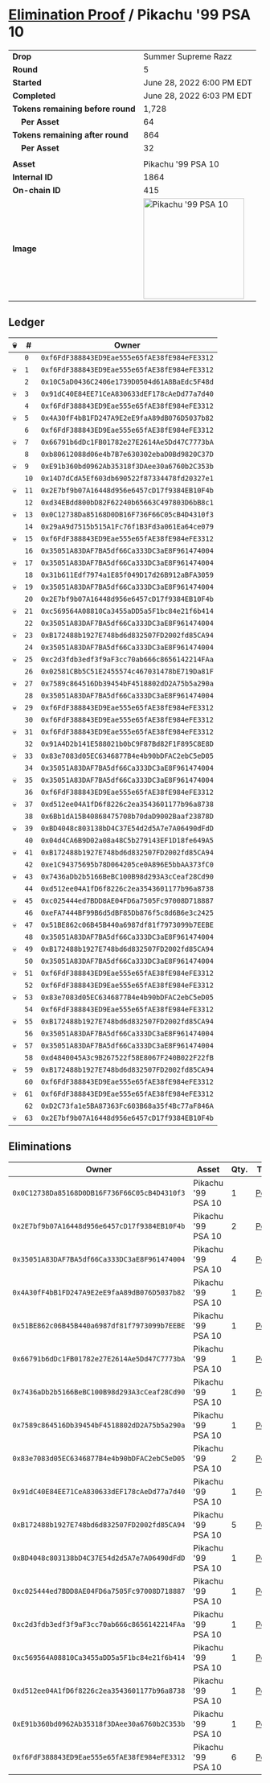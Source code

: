 # [Elimination Proof](./readme.md) / Pikachu &#039;99 PSA 10

|||
|---|---|
| **Drop** | Summer Supreme Razz |
| **Round** | 5 |
| **Started** | June 28, 2022 6:00 PM EDT |
| **Completed** | June 28, 2022 6:03 PM EDT |
| **Tokens remaining before round** | 1,728 |
| **&nbsp;&nbsp;&nbsp;&nbsp;Per Asset** | 64 |
| **Tokens remaining after round** | 864 |
| **&nbsp;&nbsp;&nbsp;&nbsp;Per Asset** | 32 |
| | |
| **Asset** | Pikachu &#039;99 PSA 10 |
| **Internal ID** | 1864 |
| **On-chain ID** | 415 |
| **Image** | <img src="https://tcdn.blokpax.com/968e680c-04ef-48ed-9185-b6a0e0a2a522/cf9ffbc82ec6c34a8a8be26dceb0bc25aa896f67d7b1060da8ea79eaa6b2a03f.png" height="200" alt="Pikachu &#039;99 PSA 10" /> |

## Ledger

| 💀 | # | Owner |
| --- | --- | --- |
|  | `0` | `0xf6FdF388843ED9Eae555e65fAE38fE984eFE3312` |
| 💀 | `1` | `0xf6FdF388843ED9Eae555e65fAE38fE984eFE3312` |
|  | `2` | `0x10C5aD0436C2406e1739D0504d61A8BaEdc5F48d` |
| 💀 | `3` | `0x91dC40E84EE71CeA830633dEF178cAeDd77a7d40` |
|  | `4` | `0xf6FdF388843ED9Eae555e65fAE38fE984eFE3312` |
| 💀 | `5` | `0x4A30fF4bB1FD247A9E2eE9faA89dB076D5037b82` |
|  | `6` | `0xf6FdF388843ED9Eae555e65fAE38fE984eFE3312` |
| 💀 | `7` | `0x66791b6dDc1FB01782e27E2614Ae5Dd47C7773bA` |
|  | `8` | `0xb80612088d06e4b7B7e630302ebaD0Bd9820C37D` |
| 💀 | `9` | `0xE91b360bd0962Ab35318f3DAee30a6760b2C353b` |
|  | `10` | `0x14D7dCdA5Ef603db690522f87334478fd20327e1` |
| 💀 | `11` | `0x2E7bf9b07A16448d956e6457cD17f9384EB10F4b` |
|  | `12` | `0xd34EBdd800bD82F62240b65663C497803D6bB8c1` |
| 💀 | `13` | `0x0C12738Da85168D0DB16F736F66C05cB4D4310f3` |
|  | `14` | `0x29aA9d7515b515A1Fc76f1B3Fd3a061Ea64ce079` |
| 💀 | `15` | `0xf6FdF388843ED9Eae555e65fAE38fE984eFE3312` |
|  | `16` | `0x35051A83DAF7BA5df66Ca333DC3aE8F961474004` |
| 💀 | `17` | `0x35051A83DAF7BA5df66Ca333DC3aE8F961474004` |
|  | `18` | `0x31b611Edf7974a1E85f049D17d26B912aBFA3059` |
| 💀 | `19` | `0x35051A83DAF7BA5df66Ca333DC3aE8F961474004` |
|  | `20` | `0x2E7bf9b07A16448d956e6457cD17f9384EB10F4b` |
| 💀 | `21` | `0xc569564A08810Ca3455aDD5a5F1bc84e21f6b414` |
|  | `22` | `0x35051A83DAF7BA5df66Ca333DC3aE8F961474004` |
| 💀 | `23` | `0xB172488b1927E748bd6d832507FD2002fd85CA94` |
|  | `24` | `0x35051A83DAF7BA5df66Ca333DC3aE8F961474004` |
| 💀 | `25` | `0xc2d3fdb3edf3f9aF3cc70ab666c8656142214FAa` |
|  | `26` | `0x02581CBb5C51E2455574c467031478bE719Da81F` |
| 💀 | `27` | `0x7589c864516Db39454bF4518802dD2A75b5a290a` |
|  | `28` | `0x35051A83DAF7BA5df66Ca333DC3aE8F961474004` |
| 💀 | `29` | `0xf6FdF388843ED9Eae555e65fAE38fE984eFE3312` |
|  | `30` | `0xf6FdF388843ED9Eae555e65fAE38fE984eFE3312` |
| 💀 | `31` | `0xf6FdF388843ED9Eae555e65fAE38fE984eFE3312` |
|  | `32` | `0x91A4D2b141E588021b0bC9F87Bd82F1F895C8E8D` |
| 💀 | `33` | `0x83e7083d05EC6346877B4e4b90bDFAC2ebC5eD05` |
|  | `34` | `0x35051A83DAF7BA5df66Ca333DC3aE8F961474004` |
| 💀 | `35` | `0x35051A83DAF7BA5df66Ca333DC3aE8F961474004` |
|  | `36` | `0xf6FdF388843ED9Eae555e65fAE38fE984eFE3312` |
| 💀 | `37` | `0xd512ee04A1fD6f8226c2ea3543601177b96a8738` |
|  | `38` | `0x6Bb1dA15B40868475708b70daD9002Baaf23878D` |
| 💀 | `39` | `0xBD4048c803138bD4C37E54d2d5A7e7A06490dFdD` |
|  | `40` | `0x04d4CA6B9D02a08a48C5b279143EF1D18fe649A5` |
| 💀 | `41` | `0xB172488b1927E748bd6d832507FD2002fd85CA94` |
|  | `42` | `0xe1C94375695b78D064205ce0A896E5bbAA373fC0` |
| 💀 | `43` | `0x7436aDb2b5166BeBC100B98d293A3cCeaf28Cd90` |
|  | `44` | `0xd512ee04A1fD6f8226c2ea3543601177b96a8738` |
| 💀 | `45` | `0xc025444ed7BDD8AE04FD6a7505Fc97008D718887` |
|  | `46` | `0xeFA7444BF99B6d5dBF85Db876f5c8d6B6e3c2425` |
| 💀 | `47` | `0x51BE862c06B45B440a6987df81f7973099b7EEBE` |
|  | `48` | `0x35051A83DAF7BA5df66Ca333DC3aE8F961474004` |
| 💀 | `49` | `0xB172488b1927E748bd6d832507FD2002fd85CA94` |
|  | `50` | `0x35051A83DAF7BA5df66Ca333DC3aE8F961474004` |
| 💀 | `51` | `0xf6FdF388843ED9Eae555e65fAE38fE984eFE3312` |
|  | `52` | `0xf6FdF388843ED9Eae555e65fAE38fE984eFE3312` |
| 💀 | `53` | `0x83e7083d05EC6346877B4e4b90bDFAC2ebC5eD05` |
|  | `54` | `0xf6FdF388843ED9Eae555e65fAE38fE984eFE3312` |
| 💀 | `55` | `0xB172488b1927E748bd6d832507FD2002fd85CA94` |
|  | `56` | `0x35051A83DAF7BA5df66Ca333DC3aE8F961474004` |
| 💀 | `57` | `0x35051A83DAF7BA5df66Ca333DC3aE8F961474004` |
|  | `58` | `0xd4840045A3c9B267522f58E8067F240B022F22fB` |
| 💀 | `59` | `0xB172488b1927E748bd6d832507FD2002fd85CA94` |
|  | `60` | `0xf6FdF388843ED9Eae555e65fAE38fE984eFE3312` |
| 💀 | `61` | `0xf6FdF388843ED9Eae555e65fAE38fE984eFE3312` |
|  | `62` | `0xD2C73fa1e5BA87363Fc603B68a35f4Bc77aF846A` |
| 💀 | `63` | `0x2E7bf9b07A16448d956e6457cD17f9384EB10F4b` |


## Eliminations

| Owner | Asset | Qty. | Transaction |
| --- | --- | --- | --- |
| `0x0C12738Da85168D0DB16F736F66C05cB4D4310f3` | Pikachu '99 PSA 10 | 1 | [Polygonscan](https://polygonscan.com/tx/0xb53da0d4701dc42719c09328f6837f5b3d2aca6bd5b69c43b3188b09fe0cdc67) |
| `0x2E7bf9b07A16448d956e6457cD17f9384EB10F4b` | Pikachu '99 PSA 10 | 2 | [Polygonscan](https://polygonscan.com/tx/0x129df0b50f9c7e4f35bdb92b6e20074137794b51a9af02798d5960f4b3ad8871) |
| `0x35051A83DAF7BA5df66Ca333DC3aE8F961474004` | Pikachu '99 PSA 10 | 4 | [Polygonscan](https://polygonscan.com/tx/0xb59efa65622256dde1b6b6bfb6c7b778530cecd2fa567b8bfc95af42ac8ba149) |
| `0x4A30fF4bB1FD247A9E2eE9faA89dB076D5037b82` | Pikachu '99 PSA 10 | 1 | [Polygonscan](https://polygonscan.com/tx/0x4539048e5efedee5650f147524c4c77ac6f6861087f9594cacc2d021dc0cb1dd) |
| `0x51BE862c06B45B440a6987df81f7973099b7EEBE` | Pikachu '99 PSA 10 | 1 | [Polygonscan](https://polygonscan.com/tx/0x5f207bd9c0ccbbe5eecc0198096b38d2890367792f93ad691d4b7d4a75f4ef5a) |
| `0x66791b6dDc1FB01782e27E2614Ae5Dd47C7773bA` | Pikachu '99 PSA 10 | 1 | [Polygonscan](https://polygonscan.com/tx/0xf413bb854b807583bd1874fcb9317cdb1478722b4ce5e943d29fa462709b064f) |
| `0x7436aDb2b5166BeBC100B98d293A3cCeaf28Cd90` | Pikachu '99 PSA 10 | 1 | [Polygonscan](https://polygonscan.com/tx/0x8f733becb393b3fd42036cc8302c6ae48d01599374c66205bcf46a16bf5c718c) |
| `0x7589c864516Db39454bF4518802dD2A75b5a290a` | Pikachu '99 PSA 10 | 1 | [Polygonscan](https://polygonscan.com/tx/0x497dcc1b960542aa03376d59874529bf441992cd040df7bac5fc3202a8347032) |
| `0x83e7083d05EC6346877B4e4b90bDFAC2ebC5eD05` | Pikachu '99 PSA 10 | 2 | [Polygonscan](https://polygonscan.com/tx/0x0c54114bdea3957acd908bf4a9a43cb487bbe2470dbc4a6ac54624973adcf217) |
| `0x91dC40E84EE71CeA830633dEF178cAeDd77a7d40` | Pikachu '99 PSA 10 | 1 | [Polygonscan](https://polygonscan.com/tx/0xb73d973796799e01486506a275eadd6c2fe1d30182aa6604679a6f71e4b90f23) |
| `0xB172488b1927E748bd6d832507FD2002fd85CA94` | Pikachu '99 PSA 10 | 5 | [Polygonscan](https://polygonscan.com/tx/0x875975149b10b1d3f40e73f33c0c4e7db7ea92fc696ab2adca9471a40065c648) |
| `0xBD4048c803138bD4C37E54d2d5A7e7A06490dFdD` | Pikachu '99 PSA 10 | 1 | [Polygonscan](https://polygonscan.com/tx/0x5f864c03605a7cf64b965b0ea111a84419c65b35134bc67620864d9fb9322787) |
| `0xc025444ed7BDD8AE04FD6a7505Fc97008D718887` | Pikachu '99 PSA 10 | 1 | [Polygonscan](https://polygonscan.com/tx/0x9ae28aedc173e514b4e75d6917519b9dfa80f0d24fdd0fcfe7ef691a0483e8d3) |
| `0xc2d3fdb3edf3f9aF3cc70ab666c8656142214FAa` | Pikachu '99 PSA 10 | 1 | [Polygonscan](https://polygonscan.com/tx/0x1478d43d2305630bab7be136fc0954424f857f42f45a3ac1c9f0b9dc17c399ce) |
| `0xc569564A08810Ca3455aDD5a5F1bc84e21f6b414` | Pikachu '99 PSA 10 | 1 | [Polygonscan](https://polygonscan.com/tx/0x1f04fdf3f7597fe02deb7a0bfc2afd9761b17a9aed626981ff774b59a5087b70) |
| `0xd512ee04A1fD6f8226c2ea3543601177b96a8738` | Pikachu '99 PSA 10 | 1 | [Polygonscan](https://polygonscan.com/tx/0xf71ebdf1c7014b609a199562a016efdcf7d1d7d8f3b783142eb600c6fee14308) |
| `0xE91b360bd0962Ab35318f3DAee30a6760b2C353b` | Pikachu '99 PSA 10 | 1 | [Polygonscan](https://polygonscan.com/tx/0xa2ea6f2b664e886520878428257115b8774fe37a292986fd3b04e6da21784af7) |
| `0xf6FdF388843ED9Eae555e65fAE38fE984eFE3312` | Pikachu '99 PSA 10 | 6 | [Polygonscan](https://polygonscan.com/tx/0x65e456f493493a9ddf37aacff76717001d013da2c7524e07a4067d64bfd2b02f) |

